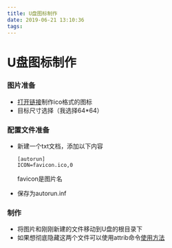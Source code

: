 ```yaml
---
title: U盘图标制作
date: 2019-06-21 13:10:36
tags:
---
```


# U盘图标制作

### 图片准备

* [打开链接](http://www.bitbug.net/)制作ico格式的图标
* 目标尺寸选择（我选择64*64）

### 配置文件准备

* 新建一个txt文档，添加以下内容

  ```
  [autorun]
  ICON=favicon.ico,0
  ```

  favicon是图片名

* 保存为autorun.inf

### 制作

* 将图片和刚刚新建的文件移动到U盘的根目录下
* 如果想彻底隐藏这两个文件可以使用attrib命令[使用方法](https://blog.csdn.net/whatday/article/details/52752555)



### 
